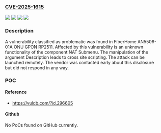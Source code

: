 ### [CVE-2025-1615](https://cve.mitre.org/cgi-bin/cvename.cgi?name=CVE-2025-1615)
![](https://img.shields.io/static/v1?label=Product&message=AN5506-01A%20ONU%20GPON&color=blue)
![](https://img.shields.io/static/v1?label=Version&message=%3D%20RP2511%20&color=brighgreen)
![](https://img.shields.io/static/v1?label=Vulnerability&message=Code%20Injection&color=brighgreen)
![](https://img.shields.io/static/v1?label=Vulnerability&message=Cross%20Site%20Scripting&color=brighgreen)

### Description

A vulnerability classified as problematic was found in FiberHome AN5506-01A ONU GPON RP2511. Affected by this vulnerability is an unknown functionality of the component NAT Submenu. The manipulation of the argument Description leads to cross site scripting. The attack can be launched remotely. The vendor was contacted early about this disclosure but did not respond in any way.

### POC

#### Reference
- https://vuldb.com/?id.296605

#### Github
No PoCs found on GitHub currently.

